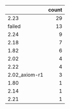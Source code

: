 |               |   count |
|:--------------|--------:|
| 2.23          |      29 |
| failed        |      13 |
| 2.24          |       9 |
| 2.18          |       7 |
| 1.82          |       6 |
| 2.02          |       4 |
| 2.22          |       4 |
| 2.02_axiom-r1 |       3 |
| 1.80          |       1 |
| 2.14          |       1 |
| 2.21          |       1 |